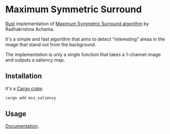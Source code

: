 # Maximum Symmetric Surround

[Rust](https://www.rust-lang.org/) implementation of [Maximum Symmetric Surround algorithm](https://www.epfl.ch/labs/ivrl/research/saliency/saliency-msss/) by Radhakrishna Achanta.

It's a simple and fast algorithm that aims to detect "interesting" areas in the image that stand out from the background.

The implementation is only a single function that takes a 1-channel image and outputs a saliency map.

## Installation

It's a [Cargo crate](https://crates.io/crates/mss_saliency):

```sh
cargo add mss_saliency
```

## Usage

[Documentation](https://docs.rs/mss_saliency).
